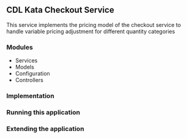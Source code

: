 ## CDL Kata Checkout Service

This service implements the pricing model of the checkout service to handle variable pricing adjustment for different quantity categories

### Modules
 - Services
 - Models
 - Configuration
 - Controllers

### Implementation


### Running this application


### Extending the application

